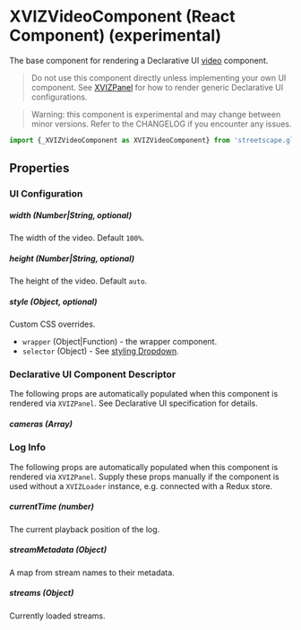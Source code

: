 # XVIZVideoComponent (React Component) (experimental)

The base component for rendering a Declarative UI
[video](https://github.com/uber/xviz/blob/master/docs/declarative-ui/components.md#Video) component.

> Do not use this component directly unless implementing your own UI component. See
> [XVIZPanel](/docs/api-reference/xviz-panel.md) for how to render generic Declarative UI
> configurations.

> Warning: this component is experimental and may change between minor versions. Refer to the
> CHANGELOG if you encounter any issues.

```js
import {_XVIZVideoComponent as XVIZVideoComponent} from 'streetscape.gl';
```

## Properties

### UI Configuration

##### width (Number|String, optional)

The width of the video. Default `100%`.

##### height (Number|String, optional)

The height of the video. Default `auto`.

##### style (Object, optional)

Custom CSS overrides.

- `wrapper` (Object|Function) - the wrapper component.
- `selector` (Object) - See
  [styling Dropdown](https://github.com/uber-web/monochrome/blob/master/src/shared/dropdown/README.md#styling).

### Declarative UI Component Descriptor

The following props are automatically populated when this component is rendered via `XVIZPanel`. See
Declarative UI specification for details.

##### cameras (Array)

### Log Info

The following props are automatically populated when this component is rendered via `XVIZPanel`.
Supply these props manually if the component is used without a `XVIZLoader` instance, e.g. connected
with a Redux store.

##### currentTime (number)

The current playback position of the log.

##### streamMetadata (Object)

A map from stream names to their metadata.

##### streams (Object)

Currently loaded streams.
